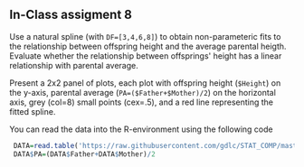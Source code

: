 ## In-Class assigment 8

Use a natural spline (with `DF=[3,4,6,8]`) to obtain non-parameteric fits to the relationship between offspring height and the average parental heigth. Evaluate whether the relationship between offsprings' height has a linear relationship with parental average. 

Present a 2x2 panel of plots, each plot with offspring height (`$Height`) on the y-axis, parental average (`PA=($Father+$Mother)/2`) on the horizontal axis, grey (col=8) small points (cex=.5), and a red line representing the fitted spline. 


You can read the data into the R-environment using the following code


```r
 DATA=read.table('https://raw.githubusercontent.com/gdlc/STAT_COMP/master/DATA/GALTON.csv',header=TRUE,sep=',')
 DATA$PA=(DATA$Father+DATA$Mother)/2
```
